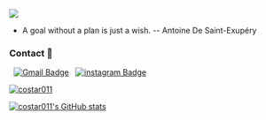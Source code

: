 <img src="https://capsule-render.vercel.app/api?type=slice&color=random&height=300&section=header&text=YR_GitHub&fontSize=70&fontColor=fff" />

- A goal without a plan is just a wish. -- Antoine De Saint-Exupéry

### Contact 📩
&nbsp; [![Gmail Badge](https://img.shields.io/badge/Gmail-d14836?style=flat-square&logo=Gmail&logoColor=white&link=mailto:yerim.dev@gmail.com)](mailto:yerim.dev@gmail.com)
&nbsp; [![instagram Badge](https://img.shields.io/badge/-Instagram-dd2a7b?style=flat-square&logo=instagram&logoColor=white&link=https://www.instagram.com/dpfla_03/)](https://www.instagram.com/dpfla_03/)



[![costar011](https://github-profile-trophy.vercel.app/?username=costar011&theme=onedark)](https://github.com/costar011)

[![costar011's GitHub stats](https://github-readme-stats.vercel.app/api?username=costar011&show_icons=true&theme=dracula)](https://github.com/costar011/github-readme-stats) 
